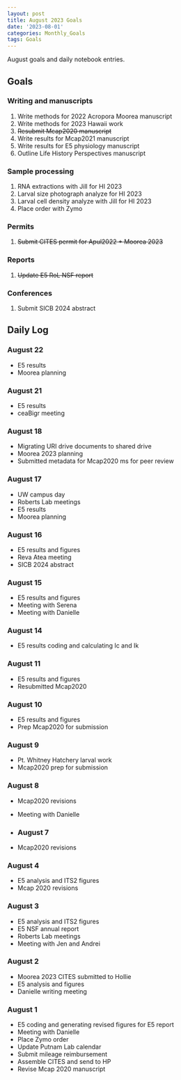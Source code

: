 ```yaml
---
layout: post
title: August 2023 Goals
date: '2023-08-01'
categories: Monthly_Goals
tags: Goals
---
```

August goals and daily notebook entries. 

## Goals  

### Writing and manuscripts 
              
1. Write methods for 2022 Acropora Moorea manuscript 
2. Write methods for 2023 Hawaii work 
2. ~~Resubmit Mcap2020 manuscript~~
3. Write results for Mcap2021 manuscript
4. Write results for E5 physiology manuscript  
5. Outline Life History Perspectives manuscript 

### Sample processing

1. RNA extractions with Jill for HI 2023
2. Larval size photograph analyze for HI 2023 
3. Larval cell density analyze with Jill for HI 2023
4. Place order with Zymo

### Permits 

1. ~~Submit CITES permit for Apul2022 + Moorea 2023~~

### Reports

1. ~~Update E5 RoL NSF report~~ 

### Conferences 

1. Submit SICB 2024 abstract 

## **Daily Log**   

### August 22

- E5 results 
- Moorea planning

### August 21

- E5 results 
- ceaBigr meeting

### August 18

- Migrating URI drive documents to shared drive
- Moorea 2023 planning
- Submitted metadata for Mcap2020 ms for peer review

### August 17

- UW campus day 
- Roberts Lab meetings 
- E5 results
- Moorea planning 

### August 16

- E5 results and figures 
- Reva Atea meeting
- SICB 2024 abstract 

### August 15

- E5 results and figures 
- Meeting with Serena
- Meeting with Danielle

### August 14

- E5 results coding and calculating Ic and Ik

### August 11

- E5 results and figures 
- Resubmitted Mcap2020

### August 10

- E5 results and figures
- Prep Mcap2020 for submission

### August 9

- Pt. Whitney Hatchery larval work 
- Mcap2020 prep for submission

### August 8

- Mcap2020 revisions
- Meeting with Danielle

- ### August 7

- Mcap2020 revisions

### August 4

- E5 analysis and ITS2 figures 
- Mcap 2020 revisions 

### August 3

- E5 analysis and ITS2 figures 
- E5 NSF annual report 
- Roberts Lab meetings
- Meeting with Jen and Andrei

### August 2

- Moorea 2023 CITES submitted to Hollie 
- E5 analysis and figures 
- Danielle writing meeting

### August 1

- E5 coding and generating revised figures for E5 report 
- Meeting with Danielle 
- Place Zymo order 
- Update Putnam Lab calendar 
- Submit mileage reimbursement 
- Assemble CITES and send to HP 
- Revise Mcap 2020 manuscript 
